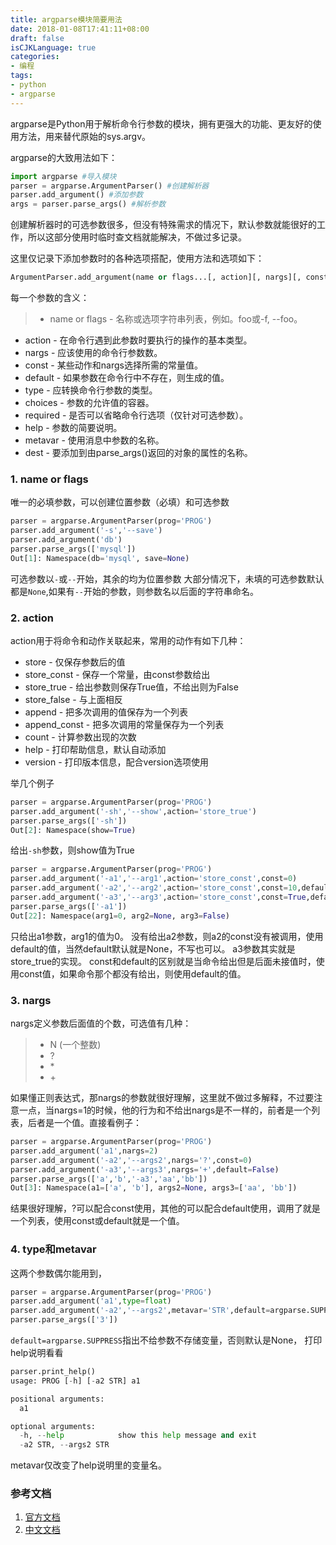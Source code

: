 ```yaml
---
title: argparse模块简要用法
date: 2018-01-08T17:41:11+08:00
draft: false
isCJKLanguage: true
categories:
- 编程
tags:
- python
- argparse
---
```


argparse是Python用于解析命令行参数的模块，拥有更强大的功能、更友好的使用方法，用来替代原始的sys.argv。

argparse的大致用法如下：

```python
import argparse #导入模块
parser = argparse.ArgumentParser() #创建解析器
parser.add_argument() #添加参数
args = parser.parse_args() #解析参数
```

创建解析器时的可选参数很多，但没有特殊需求的情况下，默认参数就能很好的工作，所以这部分使用时临时查文档就能解决，不做过多记录。

这里仅记录下添加参数时的各种选项搭配，使用方法和选项如下：

```python
ArgumentParser.add_argument(name or flags...[, action][, nargs][, const][, default][, type][, choices][, required][, help][, metavar][, dest])
```

每一个参数的含义：

> -   name or flags - 名称或选项字符串列表，例如。foo或-f, --foo。

-   action - 在命令行遇到此参数时要执行的操作的基本类型。
-   nargs - 应该使用的命令行参数数。
-   const - 某些动作和nargs选择所需的常量值。
-   default - 如果参数在命令行中不存在，则生成的值。
-   type - 应转换命令行参数的类型。
-   choices - 参数的允许值的容器。
-   required - 是否可以省略命令行选项（仅针对可选参数）。
-   help - 参数的简要说明。
-   metavar - 使用消息中参数的名称。
-   dest - 要添加到由parse_args()返回的对象的属性的名称。

### 1. name or flags

唯一的必填参数，可以创建位置参数（必填）和可选参数

```python
parser = argparse.ArgumentParser(prog='PROG')
parser.add_argument('-s','--save')
parser.add_argument('db')
parser.parse_args(['mysql'])
Out[1]: Namespace(db='mysql', save=None)
```

可选参数以`-`或`--`开始，其余的均为位置参数
大部分情况下，未填的可选参数默认都是`None`,如果有`--`开始的参数，则参数名以后面的字符串命名。

### 2. action

action用于将命令和动作关联起来，常用的动作有如下几种：

-   store - 仅保存参数后的值
-   store_const - 保存一个常量，由const参数给出
-   store_true - 给出参数则保存True值，不给出则为False
-   store_false - 与上面相反
-   append - 把多次调用的值保存为一个列表
-   append_const - 把多次调用的常量保存为一个列表
-   count - 计算参数出现的次数
-   help - 打印帮助信息，默认自动添加
-   version - 打印版本信息，配合version选项使用

举几个例子

```python
parser = argparse.ArgumentParser(prog='PROG')
parser.add_argument('-sh','--show',action='store_true')
parser.parse_args(['-sh'])
Out[2]: Namespace(show=True)
```

给出`-sh`参数，则show值为True

```python
parser = argparse.ArgumentParser(prog='PROG')
parser.add_argument('-a1','--arg1',action='store_const',const=0)
parser.add_argument('-a2','--arg2',action='store_const',const=10,default=None)
parser.add_argument('-a3','--arg3',action='store_const',const=True,default=False)
parser.parse_args(['-a1'])
Out[22]: Namespace(arg1=0, arg2=None, arg3=False)
```

只给出a1参数，arg1的值为0。
没有给出a2参数，则a2的const没有被调用，使用default的值，当然default默认就是None，不写也可以。
a3参数其实就是store_true的实现。
const和default的区别就是当命令给出但是后面未接值时，使用const值，如果命令那个都没有给出，则使用default的值。

### 3. nargs

nargs定义参数后面值的个数，可选值有几种：

> -   N (一个整数)
> -   ?
> -   \*
> -   \+

如果懂正则表达式，那nargs的参数就很好理解，这里就不做过多解释，不过要注意一点，当nargs=1的时候，他的行为和不给出nargs是不一样的，前者是一个列表，后者是一个值。直接看例子：

```python
parser = argparse.ArgumentParser(prog='PROG')
parser.add_argument('a1',nargs=2)
parser.add_argument('-a2','--args2',nargs='?',const=0)
parser.add_argument('-a3','--args3',nargs='+',default=False)
parser.parse_args(['a','b','-a3','aa','bb'])
Out[3]: Namespace(a1=['a', 'b'], args2=None, args3=['aa', 'bb'])
```

结果很好理解，?可以配合const使用，其他的可以配合default使用，调用了就是一个列表，使用const或default就是一个值。

### 4. type和metavar

这两个参数偶尔能用到，

```python
parser = argparse.ArgumentParser(prog='PROG')
parser.add_argument('a1',type=float)
parser.add_argument('-a2','--args2',metavar='STR',default=argparse.SUPPRESS)
parser.parse_args(['3'])
```

<code>default=argparse.SUPPRESS</code>指出不给参数不存储变量，否则默认是None，
打印help说明看看

```python
parser.print_help()
usage: PROG [-h] [-a2 STR] a1

positional arguments:
  a1

optional arguments:
  -h, --help            show this help message and exit
  -a2 STR, --args2 STR
```

metavar仅改变了help说明里的变量名。

### 参考文档

1.  [官方文档][1]
2.  [中文文档][2]

[1]: https://docs.python.org/3/library/argparse.html

[2]: http://python.usyiyi.cn/translate/python_352/library/argparse.html
